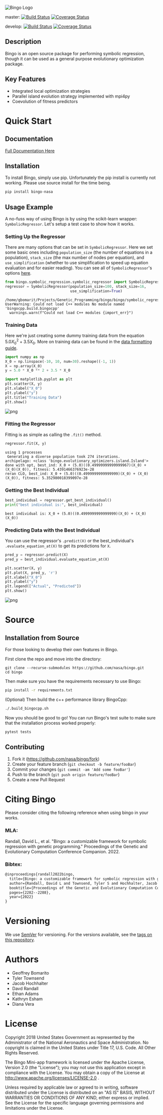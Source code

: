 ![Bingo Logo](media/logo.png)

master: [![Build Status](https://github.com/nasa/bingo/actions/workflows/tests.yml/badge.svg?branch=master)](https://github.com/nasa/bingo/actions?query=branch%3Adevelop)
[![Coverage Status](https://coveralls.io/repos/github/nasa/bingo/badge.svg?branch=master)](https://coveralls.io/github/nasa/bingo?branch=develop) 

develop: 
[![Build Status](https://github.com/nasa/bingo/actions/workflows/tests.yml/badge.svg?branch=develop)](https://github.com/nasa/bingo/actions?query=branch%3Adevelop)
[![Coverage Status](https://coveralls.io/repos/github/nasa/bingo/badge.svg?branch=develop)](https://coveralls.io/github/nasa/bingo?branch=develop) 

## Description
Bingo is an open source package for performing symbolic regression, though it 
can be used as a general purpose evolutionary optimization package.  

## Key Features
*   Integrated local optimization strategies
*   Parallel island evolution strategy implemented with mpi4py
*   Coevolution of fitness predictors

# Quick Start

## Documentation
[Full Documentation Here](https://nightdr.github.io/bingo/)

## Installation

To install Bingo, simply use pip.  Unfortunately the pip install is currently not working.  Please use source install for the time being.

```sh
pip install bingo-nasa
```

## Usage Example
A no-fuss way of using Bingo is by using the scikit-learn wrapper:
`SymbolicRegressor`. Let's setup a test case to show how it works.

### Setting Up the Regressor

There are many options that can be set in `SymbolicRegressor`. Here we set some basic ones including
`population_size` (the number of equations in a population), `stack_size` (the max number of nodes per equation), and `use_simplification`
(whether to use simplification to speed up equation evaluation and for easier reading). You can see all of `SymbolicRegressor`'s
options [here](https://nightdr.github.io/bingo/_apidocs/bingo.symbolic_regression.html#module-bingo.symbolic_regression.symbolic_regressor).


```python
from bingo.symbolic_regression.symbolic_regressor import SymbolicRegressor
regressor = SymbolicRegressor(population_size=100, stack_size=16,
                              use_simplification=True)
```

    /home/gbomarit/Projects/Genetic_Programming/bingo/bingo/symbolic_regression/__init__.py:31: UserWarning: Could not load C++ modules No module named 'bingocpp.build.bingocpp'
      warnings.warn(f"Could not load C++ modules {import_err}")


### Training Data
Here we're just creating some dummy training data from the equation $5.0 X_0^2 + 3.5 X_0$. More on training data can be found
in the [data formatting guide](https://nightdr.github.io/bingo/_high_level/data_formatting.html).
```python
import numpy as np
X_0 = np.linspace(-10, 10, num=30).reshape((-1, 1))
X = np.array(X_0)
y = 5.0 * X_0 ** 2 + 3.5 * X_0
```


```python
import matplotlib.pyplot as plt
plt.scatter(X, y)
plt.xlabel("X_0")
plt.ylabel("y")
plt.title("Training Data")
plt.show()
```


    
![png](media/usage_example_1.png)
    


### Fitting the Regressor

Fitting is as simple as calling the `.fit()` method.


```python
regressor.fit(X, y)
```

    using 1 processes
     Generating a diverse population took 274 iterations.
    archipelago: <class 'bingo.evolutionary_optimizers.island.Island'>
    done with opt, best_ind: X_0 + (5.0)((0.49999999999999967)(X_0) + (X_0)(X_0)), fitness: 5.4391466376923e-28
    reran CLO, best_ind: X_0 + (5.0)((0.4999999999999999)(X_0) + (X_0)(X_0)), fitness: 5.352980018399097e-28


### Getting the Best Individual


```python
best_individual = regressor.get_best_individual()
print("best individual is:", best_individual)
```

    best individual is: X_0 + (5.0)((0.4999999999999999)(X_0) + (X_0)(X_0))


### Predicting Data with the Best Individual

You can use the regressor's `.predict(X)` or
the best_individual's `.evaluate_equation_at(X)` to get
its predictions for `X`.


```python
pred_y = regressor.predict(X)
pred_y = best_individual.evaluate_equation_at(X)

plt.scatter(X, y)
plt.plot(X, pred_y, 'r')
plt.xlabel("X_0")
plt.ylabel("y")
plt.legend(["Actual", "Predicted"])
plt.show()
```


    
![png](media/usage_example_2.png)

# Source

## Installation from Source

For those looking to develop their own features in Bingo.

First clone the repo and move into the directory:

```console
git clone --recurse-submodules https://github.com/nasa/bingo.git
cd bingo
```

Then make sure you have the requirements necessary to use Bingo:

```sh
pip install -r requirements.txt
```

(Optional) Then build the c++ performance library BingoCpp:

```sh
./.build_bingocpp.sh
```

Now you should be good to go! You can run Bingo's test suite to make sure that
the installation process worked properly:

```sh
pytest tests
```

## Contributing
1.  Fork it (<https://github.com/nasa/bingo/fork>)
2.  Create your feature branch (`git checkout -b feature/fooBar`)
3.  Commit your changes (`git commit -am 'Add some fooBar'`)
4.  Push to the branch (`git push origin feature/fooBar`)
5.  Create a new Pull Request

# Citing Bingo
Please consider citing the following reference when using bingo in your works.

### MLA:
Randall, David L., et al. "Bingo: a customizable framework for symbolic regression with genetic programming." Proceedings of the Genetic and Evolutionary Computation Conference Companion. 2022.

### Bibtex:
```latex
@inproceedings{randall2022bingo,
  title={Bingo: a customizable framework for symbolic regression with genetic programming},
  author={Randall, David L and Townsend, Tyler S and Hochhalter, Jacob D and Bomarito, Geoffrey F},
  booktitle={Proceedings of the Genetic and Evolutionary Computation Conference Companion},
  pages={2282--2288},
  year={2022}
}
```

# Versioning
We use [SemVer](http://semver.org/) for versioning. For the versions available, 
see the [tags on this repository](https://github.com/nasa/bingo/tags). 

# Authors
*   Geoffrey Bomarito
*   Tyler Townsend
*   Jacob Hochhalter
*   Davd Randall
*   Ethan Adams
*   Kathryn Esham
*   Diana Vera
  
# License 
Copyright 2018 United States Government as represented by the Administrator of 
the National Aeronautics and Space Administration. No copyright is claimed in 
the United States under Title 17, U.S. Code. All Other Rights Reserved.

The Bingo Mini-app framework is licensed under the Apache License, Version 2.0 
(the "License"); you may not use this application except in compliance with the 
License. You may obtain a copy of the License at 
http://www.apache.org/licenses/LICENSE-2.0 .

Unless required by applicable law or agreed to in writing, software distributed 
under the License is distributed on an "AS IS" BASIS, WITHOUT WARRANTIES OR 
CONDITIONS OF ANY KIND, either express or implied. See the License for the 
specific language governing permissions and limitations under the License.
